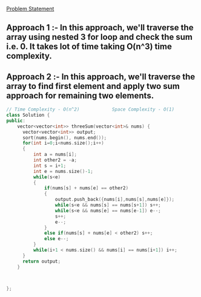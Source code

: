 [Problem Statement](https://leetcode.com/problems/3sum/)

## Approach 1 :- In this approach, we'll traverse the array using nested 3 for loop and check the sum i.e. 0. It takes lot of time taking O(n^3) time complexity.

## Approach 2 :- In this approach, we'll traverse the array to find first element and apply two sum approach for remaining two elements.

```cpp
// Time Complexity - O(n^2)            Space Complexity - O(1)
class Solution {
public:
    vector<vector<int>> threeSum(vector<int>& nums) {
      vector<vector<int>> output;
      sort(nums.begin(), nums.end());
      for(int i=0;i<nums.size();i++)
      {
          int a = nums[i];
          int other2 = -a;
          int s = i+1;
          int e = nums.size()-1;
          while(s<e)
          {
              if(nums[s] + nums[e] == other2)
              {
                  output.push_back({nums[i],nums[s],nums[e]});
                  while(s<e && nums[s] == nums[s+1]) s++;
                  while(s<e && nums[e] == nums[e-1]) e--;
                  s++;
                  e--;
              }
              else if(nums[s] + nums[e] < other2) s++;
              else e--;
          }
          while(i+1 < nums.size() && nums[i] == nums[i+1]) i++;
      }
      return output;
    }



};
```
